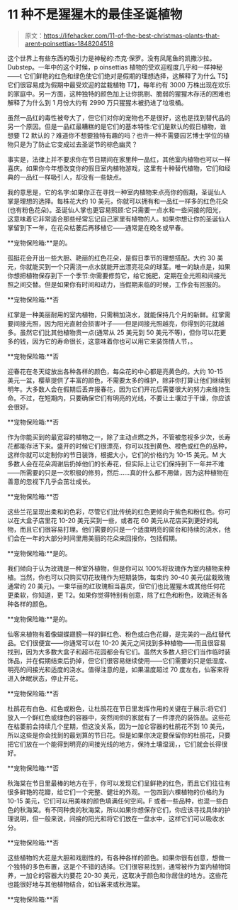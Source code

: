 # 11 种不是猩猩木的最佳圣诞植物

> 原文：<https://lifehacker.com/11-of-the-best-christmas-plants-that-arent-poinsettias-1848204518>

这个世界上有些东西的吸引力是神秘的:杰克·保罗。没有凤尾鱼的凯撒沙拉。Dubstep。一年中的这个时候，p oinsettias 植物的受欢迎程度几乎和一样神秘——t 它们鲜艳的红色和绿色使它们绝对是假期的理想选择，这解释了为什么 T5】它们很容易成为假期中最受欢迎的盆栽植物 T7】，每年约有 3000 万株出现在欢乐的家庭中。另一方面，这种独特的颜色加上让你挑剔、脆弱的猩猩木存活的困难也解释了为什么到 1 月份大约有 2990 万只猩猩木被扔进了垃圾桶。

虽然一品红的毒性被夸大了，但它们对你的宠物也不是很好，这也是找到替代品的另一个原因。但是一品红最糟糕的是它们的基本特性:它们是默认的假日植物，谁想要 T2 默认的？难道你不想要独特有趣的吗？也许一种不需要园艺博士学位的植物只是为了防止它变成过去圣诞节的棕色幽灵？

事实是，法律上并不要求你在节日期间在家里种一品红，其他室内植物也可以一样喜庆。如果你今年想改变你的假日室内植物游戏，这里有十种替代植物，它们和经典的一品红一样吸引人，却没有一些缺点。

我的意思是，它的名字:如果你正在寻找一种室内植物来点亮你的假期，圣诞仙人掌是理想的选择。每株花大约 10 美元，你就可以拥有和一品红一样多的红色花朵(也有粉色花朵)。圣诞仙人掌也更容易照顾:它只需要一点水和一些间接的阳光，这意味着它非常适合那些经常忘记自己家里有植物的人。如果你想让你的圣诞仙人掌留到下一年，在花朵枯萎后再移植它——通常是在晚冬或早春。

**宠物保险箱:**是的。

孤挺花会开出一些大胆、艳丽的红色花朵，是假日季节的理想搭配。大约 30 美元，你就能买到一个只需浇一点水就能开出漂亮花朵的球茎。唯一的缺点是，如果你想把植物保存到下一个季节:你需要修剪它，给它施肥，定期在全光照和间接光照之间交替。但是如果你有时间和动力，当假期来临的时候，工作会有回报的。

**宠物保险箱:**否

红掌是一种美丽耐用的室内植物，只需稍加浇水，就能保持几个月的新鲜。红掌需要间接光照，因为阳光直射会损害叶子——但是间接光照越亮，你得到的花就越多。虽然它们比其他植物贵一点(通常从 25 美元到 50 美元不等)，但你可以花更多的钱，因为它的寿命很长，这意味着你也可以用它来装饰情人节，。

**宠物保险箱:**否

迎春花在冬天绽放出各种各样的颜色，每朵花的中心都是亮黄色的。大约 10-15 美元一盆，樱草提供了丰富的颜色，不需要太多的维护，除非你打算让他们继续到明年。大多数人会在假期后丢弃报春花，因为它们开花后需要很大的努力来维持生命。不过，在短期内，只要确保它们有明亮的光线，不要让土壤过于干燥，你应该会很好。

**宠物保险箱:**否

作为你能买到的最宽容的植物之一，除了主动点燃之外，不管被忽视多少次，长寿花都能存活下来。盛开的时候它们很漂亮，你可以找到黄色、橙色或红色的品种，这样你就可以定制你的节日装饰，根据大小，它们的价格约为 10-15 美元。M 大多数人会在花朵凋谢后扔掉他们的长寿花，但实际上让它们保持到下一年并不难——所需要的只是一次积极的修剪，然后……真的什么都不用做，因为这种植物在善意的忽视下几乎会茁壮成长。

**宠物保险箱:**否

这些兰花呈现出柔和的色彩，尽管它们比传统的红色更倾向于紫色和粉红色。你可以在大盒子店里花 10-20 美元买到一些，或者花 60 美元从花店买到更好的礼物，而且它们很容易打理。他们需要的只是一个适度明亮的窗台和持续的浇水，他们会在一年的大部分时间里用美丽的花朵来回报你，包括假期。

**宠物保险箱:**是的。

我们倾向于认为玫瑰是一种室外植物，但是你可以 100%将玫瑰作为室内植物来种植。当然，你也可以只购买切花玫瑰作为短期装饰，每束约 30-40 美元(盆栽玫瑰通常约 20 美元)。一束华丽的红玫瑰相当喜庆，但它们也比猩猩木或其他任何花更柔软，你知道，更 T2。如果你觉得特别有创意，除了红色和粉色，玫瑰还有各种各样的颜色。

**宠物保险箱:**是的。

仙客来植物有着像蝴蝶翅膀一样的鲜红色、粉色或白色花瓣，是完美的一品红替代品。它们很便宜——你通常可以在 10-20 美元之间找到多种植物——而且很容易找到，因为大多数大盒子和超市花园都会有它们。虽然大多数人把它们当作临时装饰品，并在假期结束后扔掉，但它们很容易继续使用——它们需要的只是低湿度、明亮的间接光和适度的浇水。值得注意的是，如果温度超过 70 度左右，仙客来将进入休眠状态，停止开花。

**宠物保险箱:**否

杜鹃花有白色、红色或粉色，让杜鹃花在节日里发挥作用的关键在于展示:将它们放入一个鲜红色或绿色的容器中，突然间你的家就有了一件漂亮的装饰品。这些花在枯萎前会持续几个星期，但这没关系，因为一加仑容器的杜鹃花不到 10 美元，所以这些是你会找到的最划算的节日花。但是如果你决定要保留你的杜鹃花，只要把它们放在一个能得到明亮的间接光线的地方，保持土壤湿润，，它们就会长得很好。

**宠物保险箱:**否

秋海棠在节日里最棒的地方在于，你可以发现它们呈鲜艳的红色，而且它们往往有很多鲜艳的花瓣，给它们一个完整、健壮的外观。一包四到六棵植物的价格约为 10-15 美元，它们可以用美味的颜色填满任何空间。F 或者一些品种，也混一些白色的秋海棠。有不同种类的秋海棠，所以如果你想保存它们，你应该寻找具体的护理说明，但一般来说，间接的阳光和将它们放在一盘水中，这样它们可以吸收水分。

**宠物保险箱:**否

这些植物的大花是大胆和戏剧性的，有各种各样的颜色。如果你很有创意，想做一个独特的多色布置，这是个不错的选择。它们很容易找到，通常被作为室内植物饲养，一加仑的容器大约要花 20-30 美元，这取决于颜色和你居住的地方。这些花也能很好地与其他植物结合，如仙客来或秋海棠。

**宠物保险箱:**否